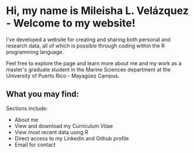 # Hi, my name is Mileisha L. Velázquez - Welcome to my website! 

I've developed a website for creating and sharing both personal and research data, all of which is possible through coding within the R programming language.  

Feel free to explore the page and learn more about me and my work as a master's graduate student in the Marine Sciences department at the University of Puerto Rico - Mayagüez Campus. 

## What you may find: 

Sections include: 

- About me
- View and download my  Curriculum Vitae
- View most recent data using R
- Direct access to my Linkedin  and Github profile 
- Email for contact 